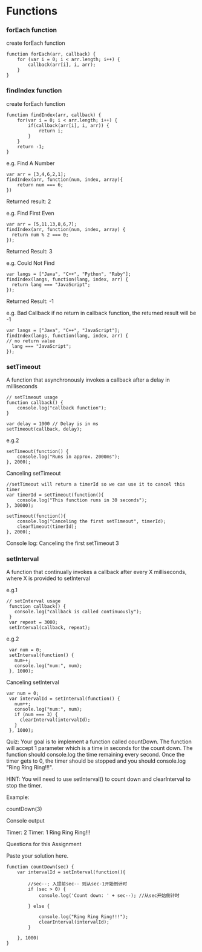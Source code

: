 # Functions

### forEach function
create forEach function
```
function forEach(arr, callback) {
    for (var i = 0; i < arr.length; i++) {
        callback(arr[i], i, arr);
    }
}

```

### findIndex function
create forEach function
```
function findIndex(arr, callback) {
    for(var i = 0; i < arr.length; i++) {
        if(callback(arr[i], i, arr)) {
            return i;
        } 
    }
    return -1;
}
```

e.g. Find A Number
```
var arr = [3,4,6,2,1];
findIndex(arr, function(num, index, array){
    return num === 6;
})
```
Returned result: 2

e.g. Find First Even
```
var arr = [5,11,13,8,6,7];
findIndex(arr, function(num, index, array) {
  return num % 2 === 0;
});
```
Returned Result: 3

e.g. Could Not Find
```
var langs = ["Java", "C++", "Python", "Ruby"];
findIndex(langs, function(lang, index, arr) {
  return lang === "JavaScript";
});
```
Returned Result: -1

e.g. Bad Callback if no return in callback function, the returned result will be -1
```
var langs = ["Java", "C++", "JavaScript"];
findIndex(langs, function(lang, index, arr) {
// no return value
  lang === "JavaScript";
});
```

### setTimeout
A function that asynchronously invokes a callback after a delay in milliseconds
```
// setTimeout usage
function callback() {
    console.log("callback function");
}

var delay = 1000 // Delay is in ms
setTimeout(callback, delay);
```
e.g.2
```
setTimeout(function() {
    console.log("Runs in approx. 2000ms");
}, 2000);
```

Canceling setTimeout
```
//setTimeout will return a timerId so we can use it to cancel this timer
var timerId = setTimeout(function(){
    console.log("This function runs in 30 seconds");
}, 30000);

setTimeout(function(){
    console.log("Canceling the first setTimeout", timerId);
    clearTimeout(timerId);
}, 2000);
```
Console log: Canceling the first setTimeout 3

### setInterval
A function that continually invokes a callback after every X milliseconds, where X is provided to setInterval

e.g.1 
```
// setInterval usage
 function callback() {
   console.log("callback is called continuously");
 }
 var repeat = 3000;
 setInterval(callback, repeat);
```

e.g.2

```
 var num = 0;
 setInterval(function() {
   num++;
   console.log("num:", num);
 }, 1000);

```

Canceling setInterval
```
var num = 0;
 var intervalId = setInterval(function() {
   num++;
   console.log("num:", num);
   if (num === 3) {
     clearInterval(intervalId);
   }
 }, 1000);

```
Quiz:
Your goal is to implement a function called countDown.  The function will accept 1 parameter which is a time in seconds for the count down.  The function should console.log the time remaining every second.  Once the timer gets to 0, the timer should be stopped and you should console.log "Ring Ring Ring!!!".

HINT: You will need to use setInterval() to count down and clearInterval to stop the timer.

Example:

countDown(3) 

Console output

Timer: 2
Timer: 1
Ring Ring Ring!!!


Questions for this Assignment

Paste your solution here.
```
function countDown(sec) {
    var intervalId = setInterval(function(){

        //sec--; 入提前sec-- 则从sec-1开始倒计时
        if (sec > 0) {
            console.log('Count down: ' + sec--); //从sec开始倒计时
            
        } else {
            
            console.log("Ring Ring Ring!!!");
            clearInterval(intervalId);
        }

    }, 1000)
}
```